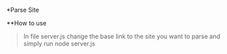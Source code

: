 *Parse Site

**How to use

> In file server.js change the base link to the site you want to parse and simply run node server.js  


